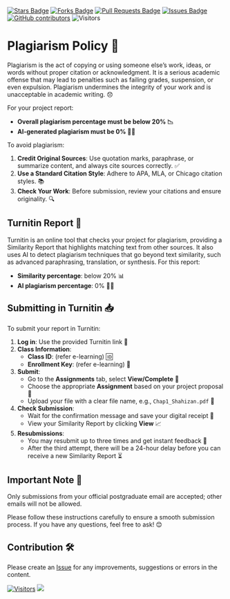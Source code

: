 <a href="https://github.com/drshahizan/research-design/stargazers"><img src="https://img.shields.io/github/stars/drshahizan/research-design" alt="Stars Badge"/></a>
<a href="https://github.com/drshahizan/research-design/network/members"><img src="https://img.shields.io/github/forks/drshahizan/research-design" alt="Forks Badge"/></a>
<a href="https://github.com/drshahizan/research-design/pulls"><img src="https://img.shields.io/github/issues-pr/drshahizan/research-design" alt="Pull Requests Badge"/></a>
<a href="https://github.com/drshahizan/research-design"><img src="https://img.shields.io/github/issues/drshahizan/research-design" alt="Issues Badge"/></a>
<a href="https://github.com/drshahizan/research-design/graphs/contributors"><img alt="GitHub contributors" src="https://img.shields.io/github/contributors/drshahizan/research-design?color=2b9348"></a>
![Visitors](https://api.visitorbadge.io/api/visitors?path=https%3A%2F%2Fgithub.com%2Fdrshahizan%2BDM&labelColor=%23d9e3f0&countColor=%23697689&style=flat)


# Plagiarism Policy 🚫

Plagiarism is the act of copying or using someone else’s work, ideas, or words without proper citation or acknowledgment. It is a serious academic offense that may lead to penalties such as failing grades, suspension, or even expulsion. Plagiarism undermines the integrity of your work and is unacceptable in academic writing. 😞

For your project report:
- **Overall plagiarism percentage must be below 20% 📉**
- **AI-generated plagiarism must be 0% 🚫🤖**

To avoid plagiarism:
1. **Credit Original Sources**: Use quotation marks, paraphrase, or summarize content, and always cite sources correctly. ✅
2. **Use a Standard Citation Style**: Adhere to APA, MLA, or Chicago citation styles. 📚
3. **Check Your Work**: Before submission, review your citations and ensure originality. 🔍

## Turnitin Report 📄

Turnitin is an online tool that checks your project for plagiarism, providing a Similarity Report that highlights matching text from other sources. It also uses AI to detect plagiarism techniques that go beyond text similarity, such as advanced paraphrasing, translation, or synthesis. For this report:
- **Similarity percentage**: below 20% 📊
- **AI plagiarism percentage**: 0% 🤖❌

## Submitting in Turnitin 📥

To submit your report in Turnitin:
1. **Log in**: Use the provided Turnitin link 🔗
2. **Class Information**:
   - **Class ID**: (refer e-learning) 🆔
   - **Enrollment Key**: (refer e-learning) 🔐
3. **Submit**:
   - Go to the **Assignments** tab, select **View/Complete** 👀
   - Choose the appropriate **Assignment** based on your project proposal 🔢
   - Upload your file with a clear file name, e.g., `Chap1_Shahizan.pdf` 📎
4. **Check Submission**:
   - Wait for the confirmation message and save your digital receipt 🧾
   - View your Similarity Report by clicking **View** 📈
5. **Resubmissions**:
   - You may resubmit up to three times and get instant feedback 🔄
   - After the third attempt, there will be a 24-hour delay before you can receive a new Similarity Report ⏳
## Important Note 📧
Only submissions from your official postgraduate email are accepted; other emails will not be allowed.

Please follow these instructions carefully to ensure a smooth submission process. If you have any questions, feel free to ask! 😊

## Contribution 🛠️
Please create an [Issue](https://github.com/drshahizan/research-design/issues) for any improvements, suggestions or errors in the content.

[![Visitors](https://api.visitorbadge.io/api/visitors?path=https%3A%2F%2Fgithub.com%2Fdrshahizan&labelColor=%23697689&countColor=%23555555&style=plastic)](https://visitorbadge.io/status?path=https%3A%2F%2Fgithub.com%2Fdrshahizan)
![](https://hit.yhype.me/github/profile?user_id=81284918)

